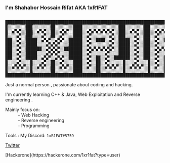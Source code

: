 
### I'm Shahabor Hossain Rifat AKA 1xR1FAT


```ascii

█████████████████████████████████████████████████████████████████████████████████████████████████████████████
█░░░░░░░░███░░░░░░░░██░░░░░░░░████░░░░░░░░░░░░░░░░███░░░░░░░░███░░░░░░░░░░░░░░█░░░░░░░░░░░░░░█░░░░░░░░░░░░░░█
█░░▄▀▄▀░░███░░▄▀▄▀░░██░░▄▀▄▀░░████░░▄▀▄▀▄▀▄▀▄▀▄▀░░███░░▄▀▄▀░░███░░▄▀▄▀▄▀▄▀▄▀░░█░░▄▀▄▀▄▀▄▀▄▀░░█░░▄▀▄▀▄▀▄▀▄▀░░█
█░░░░▄▀░░███░░░░▄▀░░██░░▄▀░░░░████░░▄▀░░░░░░░░▄▀░░███░░░░▄▀░░███░░▄▀░░░░░░░░░░█░░▄▀░░░░░░▄▀░░█░░░░░░▄▀░░░░░░█
███░░▄▀░░█████░░▄▀▄▀░░▄▀▄▀░░██████░░▄▀░░████░░▄▀░░█████░░▄▀░░███░░▄▀░░█████████░░▄▀░░██░░▄▀░░█████░░▄▀░░█████
███░░▄▀░░█████░░░░▄▀▄▀▄▀░░░░██████░░▄▀░░░░░░░░▄▀░░█████░░▄▀░░███░░▄▀░░░░░░░░░░█░░▄▀░░░░░░▄▀░░█████░░▄▀░░█████
███░░▄▀░░███████░░▄▀▄▀▄▀░░████████░░▄▀▄▀▄▀▄▀▄▀▄▀░░█████░░▄▀░░███░░▄▀▄▀▄▀▄▀▄▀░░█░░▄▀▄▀▄▀▄▀▄▀░░█████░░▄▀░░█████
███░░▄▀░░█████░░░░▄▀▄▀▄▀░░░░██████░░▄▀░░░░░░▄▀░░░░█████░░▄▀░░███░░▄▀░░░░░░░░░░█░░▄▀░░░░░░▄▀░░█████░░▄▀░░█████
███░░▄▀░░█████░░▄▀▄▀░░▄▀▄▀░░██████░░▄▀░░██░░▄▀░░███████░░▄▀░░███░░▄▀░░█████████░░▄▀░░██░░▄▀░░█████░░▄▀░░█████
█░░░░▄▀░░░░█░░░░▄▀░░██░░▄▀░░░░████░░▄▀░░██░░▄▀░░░░░░█░░░░▄▀░░░░█░░▄▀░░█████████░░▄▀░░██░░▄▀░░█████░░▄▀░░█████
█░░▄▀▄▀▄▀░░█░░▄▀▄▀░░██░░▄▀▄▀░░████░░▄▀░░██░░▄▀▄▀▄▀░░█░░▄▀▄▀▄▀░░█░░▄▀░░█████████░░▄▀░░██░░▄▀░░█████░░▄▀░░█████
█░░░░░░░░░░█░░░░░░░░██░░░░░░░░████░░░░░░██░░░░░░░░░░█░░░░░░░░░░█░░░░░░█████████░░░░░░██░░░░░░█████░░░░░░█████
█████████████████████████████████████████████████████████████████████████████████████████████████████████████
```
Just a normal person , passionate about coding and hacking.

I'm currently learning C++ & Java, Web Exploitation and Reverse engineering .

 <dt>Mainly focus on:</dt>
  <dd>              - Web Hacking</dd>
  <dd>              - Reverse engineering</dd>
  <dd>              - Programming</dd>
</dl>


<dl> 
</dl>
<dl> 
</dl>
<dl> 
</dl>

Tools : 
My Discord: ```1xR1FAT#5759```
<dl> 
</dl>
<dl> 
</dl>

[Twitter](https://twitter.com/1xR1Fat)       
<dl> 
</dl>  
[Hackerone](https://hackerone.com/1xr1fat?type=user)
